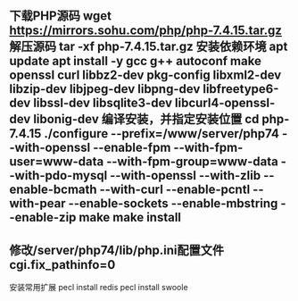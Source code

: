 下载PHP源码
wget https://mirrors.sohu.com/php/php-7.4.15.tar.gz
解压源码
tar -xf php-7.4.15.tar.gz
安装依赖环境
apt update
apt install -y gcc g++ autoconf make openssl curl libbz2-dev pkg-config libxml2-dev libzip-dev libjpeg-dev libpng-dev libfreetype6-dev libssl-dev libsqlite3-dev libcurl4-openssl-dev libonig-dev
编译安装，并指定安装位置
cd php-7.4.15
./configure --prefix=/www/server/php74 --with-openssl --enable-fpm --with-fpm-user=www-data --with-fpm-group=www-data --with-pdo-mysql --with-openssl --with-zlib --enable-bcmath --with-curl --enable-pcntl --with-pear --enable-sockets --enable-mbstring --enable-zip
make
make install
----
修改/server/php74/lib/php.ini配置文件
cgi.fix_pathinfo=0
----
安装常用扩展
pecl install redis 
pecl install swoole
